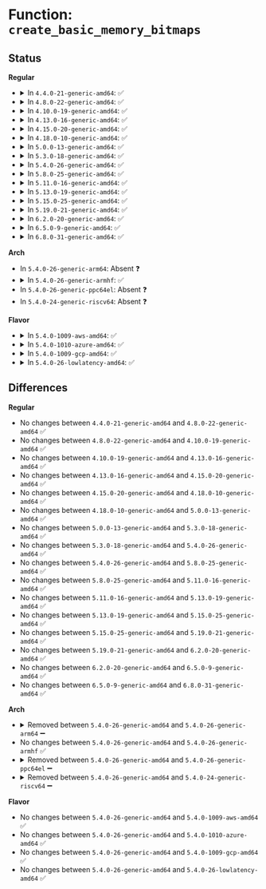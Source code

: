 # Function: <code>create_basic_memory_bitmaps</code>

## Status
<b>Regular</b>
<ul>
<li>
<details>
<summary>In <code>4.4.0-21-generic-amd64</code>: ✅</summary>

```c
int create_basic_memory_bitmaps()
```

```json
{
  "name": "create_basic_memory_bitmaps",
  "collision_type": "Unique Global",
  "inline_type": "No",
  "funcs": [
    {
      "addr": 18446744071579701504,
      "name": "create_basic_memory_bitmaps",
      "external": true,
      "loc": "kernel/power/snapshot.c:966",
      "file": "kernel/power/snapshot.c",
      "inline": "seen, unknown",
      "caller_inline": [],
      "caller_func": [
        "kernel/power/hibernate.c:hibernate",
        "kernel/power/user.c:snapshot_open"
      ]
    }
  ],
  "symbols": [
    {
      "addr": 18446744071579701504,
      "name": "create_basic_memory_bitmaps",
      "section": ".text",
      "bind": "STB_GLOBAL",
      "size": 525
    }
  ]
}
```
</details>
</li>
<li>
<details>
<summary>In <code>4.8.0-22-generic-amd64</code>: ✅</summary>

```c
int create_basic_memory_bitmaps()
```

```json
{
  "name": "create_basic_memory_bitmaps",
  "collision_type": "Unique Global",
  "inline_type": "No",
  "funcs": [
    {
      "addr": 18446744071579721280,
      "name": "create_basic_memory_bitmaps",
      "external": true,
      "loc": "kernel/power/snapshot.c:1066",
      "file": "kernel/power/snapshot.c",
      "inline": "seen, unknown",
      "caller_inline": [],
      "caller_func": [
        "kernel/power/hibernate.c:hibernate",
        "kernel/power/hibernate.c:load_image_and_restore",
        "kernel/power/user.c:snapshot_open"
      ]
    }
  ],
  "symbols": [
    {
      "addr": 18446744071579721280,
      "name": "create_basic_memory_bitmaps",
      "section": ".text",
      "bind": "STB_GLOBAL",
      "size": 535
    }
  ]
}
```
</details>
</li>
<li>
<details>
<summary>In <code>4.10.0-19-generic-amd64</code>: ✅</summary>

```c
int create_basic_memory_bitmaps()
```

```json
{
  "name": "create_basic_memory_bitmaps",
  "collision_type": "Unique Global",
  "inline_type": "No",
  "funcs": [
    {
      "addr": 18446744071579748752,
      "name": "create_basic_memory_bitmaps",
      "external": true,
      "loc": "kernel/power/snapshot.c:1066",
      "file": "kernel/power/snapshot.c",
      "inline": "seen, unknown",
      "caller_inline": [],
      "caller_func": [
        "kernel/power/hibernate.c:hibernate",
        "kernel/power/hibernate.c:load_image_and_restore",
        "kernel/power/user.c:snapshot_open"
      ]
    }
  ],
  "symbols": [
    {
      "addr": 18446744071579748752,
      "name": "create_basic_memory_bitmaps",
      "section": ".text",
      "bind": "STB_GLOBAL",
      "size": 535
    }
  ]
}
```
</details>
</li>
<li>
<details>
<summary>In <code>4.13.0-16-generic-amd64</code>: ✅</summary>

```c
int create_basic_memory_bitmaps()
```

```json
{
  "name": "create_basic_memory_bitmaps",
  "collision_type": "Unique Global",
  "inline_type": "No",
  "funcs": [
    {
      "addr": 18446744071579744944,
      "name": "create_basic_memory_bitmaps",
      "external": true,
      "loc": "kernel/power/snapshot.c:1068",
      "file": "kernel/power/snapshot.c",
      "inline": "seen, unknown",
      "caller_inline": [],
      "caller_func": [
        "kernel/power/hibernate.c:hibernate",
        "kernel/power/hibernate.c:load_image_and_restore",
        "kernel/power/user.c:snapshot_ioctl",
        "kernel/power/user.c:snapshot_open"
      ]
    }
  ],
  "symbols": [
    {
      "addr": 18446744071579744944,
      "name": "create_basic_memory_bitmaps",
      "section": ".text",
      "bind": "STB_GLOBAL",
      "size": 530
    }
  ]
}
```
</details>
</li>
<li>
<details>
<summary>In <code>4.15.0-20-generic-amd64</code>: ✅</summary>

```c
int create_basic_memory_bitmaps()
```

```json
{
  "name": "create_basic_memory_bitmaps",
  "collision_type": "Unique Global",
  "inline_type": "No",
  "funcs": [
    {
      "addr": 18446744071579778256,
      "name": "create_basic_memory_bitmaps",
      "external": true,
      "loc": "kernel/power/snapshot.c:1070",
      "file": "kernel/power/snapshot.c",
      "inline": "seen, unknown",
      "caller_inline": [],
      "caller_func": [
        "kernel/power/hibernate.c:hibernate",
        "kernel/power/hibernate.c:load_image_and_restore",
        "kernel/power/user.c:snapshot_ioctl",
        "kernel/power/user.c:snapshot_open"
      ]
    }
  ],
  "symbols": [
    {
      "addr": 18446744071579778256,
      "name": "create_basic_memory_bitmaps",
      "section": ".text",
      "bind": "STB_GLOBAL",
      "size": 542
    }
  ]
}
```
</details>
</li>
<li>
<details>
<summary>In <code>4.18.0-10-generic-amd64</code>: ✅</summary>

```c
int create_basic_memory_bitmaps()
```

```json
{
  "name": "create_basic_memory_bitmaps",
  "collision_type": "Unique Global",
  "inline_type": "No",
  "funcs": [
    {
      "addr": 18446744071579811680,
      "name": "create_basic_memory_bitmaps",
      "external": true,
      "loc": "kernel/power/snapshot.c:1070",
      "file": "kernel/power/snapshot.c",
      "inline": "seen, unknown",
      "caller_inline": [],
      "caller_func": [
        "kernel/power/hibernate.c:hibernate",
        "kernel/power/hibernate.c:load_image_and_restore",
        "kernel/power/user.c:snapshot_ioctl",
        "kernel/power/user.c:snapshot_open"
      ]
    }
  ],
  "symbols": [
    {
      "addr": 18446744071579811680,
      "name": "create_basic_memory_bitmaps",
      "section": ".text",
      "bind": "STB_GLOBAL",
      "size": 540
    }
  ]
}
```
</details>
</li>
<li>
<details>
<summary>In <code>5.0.0-13-generic-amd64</code>: ✅</summary>

```c
int create_basic_memory_bitmaps()
```

```json
{
  "name": "create_basic_memory_bitmaps",
  "collision_type": "Unique Global",
  "inline_type": "No",
  "funcs": [
    {
      "addr": 18446744071579858432,
      "name": "create_basic_memory_bitmaps",
      "external": true,
      "loc": "kernel/power/snapshot.c:1071",
      "file": "kernel/power/snapshot.c",
      "inline": "seen, unknown",
      "caller_inline": [],
      "caller_func": [
        "kernel/power/hibernate.c:hibernate",
        "kernel/power/hibernate.c:load_image_and_restore",
        "kernel/power/user.c:snapshot_ioctl",
        "kernel/power/user.c:snapshot_open"
      ]
    }
  ],
  "symbols": [
    {
      "addr": 18446744071579858432,
      "name": "create_basic_memory_bitmaps",
      "section": ".text",
      "bind": "STB_GLOBAL",
      "size": 540
    }
  ]
}
```
</details>
</li>
<li>
<details>
<summary>In <code>5.3.0-18-generic-amd64</code>: ✅</summary>

```c
int create_basic_memory_bitmaps()
```

```json
{
  "name": "create_basic_memory_bitmaps",
  "collision_type": "Unique Global",
  "inline_type": "No",
  "funcs": [
    {
      "addr": 18446744071579892576,
      "name": "create_basic_memory_bitmaps",
      "external": true,
      "loc": "kernel/power/snapshot.c:1072",
      "file": "kernel/power/snapshot.c",
      "inline": "seen, unknown",
      "caller_inline": [],
      "caller_func": [
        "kernel/power/hibernate.c:hibernate",
        "kernel/power/hibernate.c:load_image_and_restore",
        "kernel/power/user.c:snapshot_ioctl",
        "kernel/power/user.c:snapshot_open"
      ]
    }
  ],
  "symbols": [
    {
      "addr": 18446744071579892576,
      "name": "create_basic_memory_bitmaps",
      "section": ".text",
      "bind": "STB_GLOBAL",
      "size": 576
    }
  ]
}
```
</details>
</li>
<li>
<details>
<summary>In <code>5.4.0-26-generic-amd64</code>: ✅</summary>

```c
int create_basic_memory_bitmaps()
```

```json
{
  "name": "create_basic_memory_bitmaps",
  "collision_type": "Unique Global",
  "inline_type": "No",
  "funcs": [
    {
      "addr": 18446744071579942848,
      "name": "create_basic_memory_bitmaps",
      "external": true,
      "loc": "kernel/power/snapshot.c:1079",
      "file": "kernel/power/snapshot.c",
      "inline": "seen, unknown",
      "caller_inline": [],
      "caller_func": [
        "kernel/power/hibernate.c:hibernate",
        "kernel/power/hibernate.c:load_image_and_restore",
        "kernel/power/user.c:snapshot_ioctl",
        "kernel/power/user.c:snapshot_open"
      ]
    }
  ],
  "symbols": [
    {
      "addr": 18446744071579942848,
      "name": "create_basic_memory_bitmaps",
      "section": ".text",
      "bind": "STB_GLOBAL",
      "size": 576
    }
  ]
}
```
</details>
</li>
<li>
<details>
<summary>In <code>5.8.0-25-generic-amd64</code>: ✅</summary>

```c
int create_basic_memory_bitmaps()
```

```json
{
  "name": "create_basic_memory_bitmaps",
  "collision_type": "Unique Global",
  "inline_type": "No",
  "funcs": [
    {
      "addr": 18446744071579987712,
      "name": "create_basic_memory_bitmaps",
      "external": true,
      "loc": "kernel/power/snapshot.c:1078",
      "file": "kernel/power/snapshot.c",
      "inline": "seen, unknown",
      "caller_inline": [],
      "caller_func": [
        "kernel/power/hibernate.c:hibernate",
        "kernel/power/hibernate.c:load_image_and_restore",
        "kernel/power/user.c:snapshot_ioctl",
        "kernel/power/user.c:snapshot_open"
      ]
    }
  ],
  "symbols": [
    {
      "addr": 18446744071579987712,
      "name": "create_basic_memory_bitmaps",
      "section": ".text",
      "bind": "STB_GLOBAL",
      "size": 283
    }
  ]
}
```
</details>
</li>
<li>
<details>
<summary>In <code>5.11.0-16-generic-amd64</code>: ✅</summary>

```c
int create_basic_memory_bitmaps()
```

```json
{
  "name": "create_basic_memory_bitmaps",
  "collision_type": "Unique Global",
  "inline_type": "No",
  "funcs": [
    {
      "addr": 18446744071579972480,
      "name": "create_basic_memory_bitmaps",
      "external": true,
      "loc": "kernel/power/snapshot.c:1112",
      "file": "kernel/power/snapshot.c",
      "inline": "seen, unknown",
      "caller_inline": [],
      "caller_func": [
        "kernel/power/hibernate.c:hibernate",
        "kernel/power/hibernate.c:load_image_and_restore",
        "kernel/power/user.c:snapshot_ioctl",
        "kernel/power/user.c:snapshot_open"
      ]
    }
  ],
  "symbols": [
    {
      "addr": 18446744071579972480,
      "name": "create_basic_memory_bitmaps",
      "section": ".text",
      "bind": "STB_GLOBAL",
      "size": 283
    }
  ]
}
```
</details>
</li>
<li>
<details>
<summary>In <code>5.13.0-19-generic-amd64</code>: ✅</summary>

```c
int create_basic_memory_bitmaps()
```

```json
{
  "name": "create_basic_memory_bitmaps",
  "collision_type": "Unique Global",
  "inline_type": "No",
  "funcs": [
    {
      "addr": 18446744071579974784,
      "name": "create_basic_memory_bitmaps",
      "external": true,
      "loc": "kernel/power/snapshot.c:1112",
      "file": "kernel/power/snapshot.c",
      "inline": "seen, unknown",
      "caller_inline": [],
      "caller_func": [
        "kernel/power/hibernate.c:hibernate",
        "kernel/power/hibernate.c:load_image_and_restore",
        "kernel/power/user.c:snapshot_ioctl",
        "kernel/power/user.c:snapshot_open"
      ]
    }
  ],
  "symbols": [
    {
      "addr": 18446744071579974784,
      "name": "create_basic_memory_bitmaps",
      "section": ".text",
      "bind": "STB_GLOBAL",
      "size": 509
    }
  ]
}
```
</details>
</li>
<li>
<details>
<summary>In <code>5.15.0-25-generic-amd64</code>: ✅</summary>

```c
int create_basic_memory_bitmaps()
```

```json
{
  "name": "create_basic_memory_bitmaps",
  "collision_type": "Unique Global",
  "inline_type": "No",
  "funcs": [
    {
      "addr": 18446744071580106304,
      "name": "create_basic_memory_bitmaps",
      "external": true,
      "loc": "kernel/power/snapshot.c:1105",
      "file": "kernel/power/snapshot.c",
      "inline": "seen, unknown",
      "caller_inline": [],
      "caller_func": [
        "kernel/power/hibernate.c:hibernate",
        "kernel/power/hibernate.c:load_image_and_restore",
        "kernel/power/user.c:snapshot_ioctl",
        "kernel/power/user.c:snapshot_open"
      ]
    }
  ],
  "symbols": [
    {
      "addr": 18446744071580106304,
      "name": "create_basic_memory_bitmaps",
      "section": ".text",
      "bind": "STB_GLOBAL",
      "size": 283
    }
  ]
}
```
</details>
</li>
<li>
<details>
<summary>In <code>5.19.0-21-generic-amd64</code>: ✅</summary>

```c
int create_basic_memory_bitmaps()
```

```json
{
  "name": "create_basic_memory_bitmaps",
  "collision_type": "Unique Global",
  "inline_type": "No",
  "funcs": [
    {
      "addr": 18446744071580245296,
      "name": "create_basic_memory_bitmaps",
      "external": true,
      "loc": "kernel/power/snapshot.c:1109",
      "file": "kernel/power/snapshot.c",
      "inline": "seen, unknown",
      "caller_inline": [],
      "caller_func": [
        "kernel/power/hibernate.c:hibernate",
        "kernel/power/hibernate.c:load_image_and_restore",
        "kernel/power/user.c:snapshot_ioctl",
        "kernel/power/user.c:snapshot_open"
      ]
    }
  ],
  "symbols": [
    {
      "addr": 18446744071580245296,
      "name": "create_basic_memory_bitmaps",
      "section": ".text",
      "bind": "STB_GLOBAL",
      "size": 659
    }
  ]
}
```
</details>
</li>
<li>
<details>
<summary>In <code>6.2.0-20-generic-amd64</code>: ✅</summary>

```c
int create_basic_memory_bitmaps()
```

```json
{
  "name": "create_basic_memory_bitmaps",
  "collision_type": "Unique Global",
  "inline_type": "No",
  "funcs": [
    {
      "addr": 18446744071580443296,
      "name": "create_basic_memory_bitmaps",
      "external": true,
      "loc": "kernel/power/snapshot.c:1109",
      "file": "kernel/power/snapshot.c",
      "inline": "seen, unknown",
      "caller_inline": [],
      "caller_func": [
        "kernel/power/hibernate.c:hibernate",
        "kernel/power/hibernate.c:load_image_and_restore",
        "kernel/power/hibernate.c:load_image_and_restore",
        "kernel/power/user.c:snapshot_ioctl",
        "kernel/power/user.c:snapshot_open"
      ]
    }
  ],
  "symbols": [
    {
      "addr": 18446744071580443296,
      "name": "create_basic_memory_bitmaps",
      "section": ".text",
      "bind": "STB_GLOBAL",
      "size": 659
    }
  ]
}
```
</details>
</li>
<li>
<details>
<summary>In <code>6.5.0-9-generic-amd64</code>: ✅</summary>

```c
int create_basic_memory_bitmaps()
```

```json
{
  "name": "create_basic_memory_bitmaps",
  "collision_type": "Unique Global",
  "inline_type": "No",
  "funcs": [
    {
      "addr": 18446744071580513312,
      "name": "create_basic_memory_bitmaps",
      "external": true,
      "loc": "kernel/power/snapshot.c:1109",
      "file": "kernel/power/snapshot.c",
      "inline": "seen, unknown",
      "caller_inline": [],
      "caller_func": [
        "kernel/power/hibernate.c:hibernate",
        "kernel/power/hibernate.c:load_image_and_restore",
        "kernel/power/user.c:snapshot_ioctl",
        "kernel/power/user.c:snapshot_open"
      ]
    }
  ],
  "symbols": [
    {
      "addr": 18446744071580513312,
      "name": "create_basic_memory_bitmaps",
      "section": ".text",
      "bind": "STB_GLOBAL",
      "size": 648
    }
  ]
}
```
</details>
</li>
<li>
<details>
<summary>In <code>6.8.0-31-generic-amd64</code>: ✅</summary>

```c
int create_basic_memory_bitmaps()
```

```json
{
  "name": "create_basic_memory_bitmaps",
  "collision_type": "Unique Global",
  "inline_type": "No",
  "funcs": [
    {
      "addr": 18446744071580573552,
      "name": "create_basic_memory_bitmaps",
      "external": true,
      "loc": "kernel/power/snapshot.c:1119",
      "file": "kernel/power/snapshot.c",
      "inline": "seen, unknown",
      "caller_inline": [],
      "caller_func": [
        "kernel/power/hibernate.c:hibernate",
        "kernel/power/hibernate.c:load_image_and_restore",
        "kernel/power/hibernate.c:load_image_and_restore",
        "kernel/power/user.c:snapshot_ioctl",
        "kernel/power/user.c:snapshot_open"
      ]
    }
  ],
  "symbols": [
    {
      "addr": 18446744071580573552,
      "name": "create_basic_memory_bitmaps",
      "section": ".text",
      "bind": "STB_GLOBAL",
      "size": 834
    }
  ]
}
```
</details>
</li>
</ul>
<b>Arch</b>
<ul>
<li>
In <code>5.4.0-26-generic-arm64</code>: Absent ❓
</li>
<li>
<details>
<summary>In <code>5.4.0-26-generic-armhf</code>: ✅</summary>

```c
int create_basic_memory_bitmaps()
```

```json
{
  "name": "create_basic_memory_bitmaps",
  "collision_type": "Unique Global",
  "inline_type": "No",
  "funcs": [
    {
      "addr": 3225151396,
      "name": "create_basic_memory_bitmaps",
      "external": true,
      "loc": "kernel/power/snapshot.c:1079",
      "file": "kernel/power/snapshot.c",
      "inline": "seen, unknown",
      "caller_inline": [],
      "caller_func": [
        "kernel/power/hibernate.c:hibernate",
        "kernel/power/hibernate.c:load_image_and_restore",
        "kernel/power/user.c:snapshot_ioctl",
        "kernel/power/user.c:snapshot_open"
      ]
    }
  ],
  "symbols": [
    {
      "addr": 3225151396,
      "name": "create_basic_memory_bitmaps",
      "section": ".text",
      "bind": "STB_GLOBAL",
      "size": 544
    }
  ]
}
```
</details>
</li>
<li>
In <code>5.4.0-26-generic-ppc64el</code>: Absent ❓
</li>
<li>
In <code>5.4.0-24-generic-riscv64</code>: Absent ❓
</li>
</ul>
<b>Flavor</b>
<ul>
<li>
<details>
<summary>In <code>5.4.0-1009-aws-amd64</code>: ✅</summary>

```c
int create_basic_memory_bitmaps()
```

```json
{
  "name": "create_basic_memory_bitmaps",
  "collision_type": "Unique Global",
  "inline_type": "No",
  "funcs": [
    {
      "addr": 18446744071579910624,
      "name": "create_basic_memory_bitmaps",
      "external": true,
      "loc": "kernel/power/snapshot.c:1078",
      "file": "kernel/power/snapshot.c",
      "inline": "seen, unknown",
      "caller_inline": [],
      "caller_func": [
        "kernel/power/hibernate.c:hibernate",
        "kernel/power/hibernate.c:load_image_and_restore",
        "kernel/power/user.c:snapshot_ioctl",
        "kernel/power/user.c:snapshot_open"
      ]
    }
  ],
  "symbols": [
    {
      "addr": 18446744071579910624,
      "name": "create_basic_memory_bitmaps",
      "section": ".text",
      "bind": "STB_GLOBAL",
      "size": 576
    }
  ]
}
```
</details>
</li>
<li>
<details>
<summary>In <code>5.4.0-1010-azure-amd64</code>: ✅</summary>

```c
int create_basic_memory_bitmaps()
```

```json
{
  "name": "create_basic_memory_bitmaps",
  "collision_type": "Unique Global",
  "inline_type": "No",
  "funcs": [
    {
      "addr": 18446744071579849856,
      "name": "create_basic_memory_bitmaps",
      "external": true,
      "loc": "kernel/power/snapshot.c:1079",
      "file": "kernel/power/snapshot.c",
      "inline": "seen, unknown",
      "caller_inline": [],
      "caller_func": [
        "kernel/power/hibernate.c:hibernate",
        "kernel/power/hibernate.c:load_image_and_restore",
        "kernel/power/user.c:snapshot_ioctl",
        "kernel/power/user.c:snapshot_open"
      ]
    }
  ],
  "symbols": [
    {
      "addr": 18446744071579849856,
      "name": "create_basic_memory_bitmaps",
      "section": ".text",
      "bind": "STB_GLOBAL",
      "size": 576
    }
  ]
}
```
</details>
</li>
<li>
<details>
<summary>In <code>5.4.0-1009-gcp-amd64</code>: ✅</summary>

```c
int create_basic_memory_bitmaps()
```

```json
{
  "name": "create_basic_memory_bitmaps",
  "collision_type": "Unique Global",
  "inline_type": "No",
  "funcs": [
    {
      "addr": 18446744071579903120,
      "name": "create_basic_memory_bitmaps",
      "external": true,
      "loc": "kernel/power/snapshot.c:1079",
      "file": "kernel/power/snapshot.c",
      "inline": "seen, unknown",
      "caller_inline": [],
      "caller_func": [
        "kernel/power/hibernate.c:hibernate",
        "kernel/power/hibernate.c:load_image_and_restore",
        "kernel/power/user.c:snapshot_ioctl",
        "kernel/power/user.c:snapshot_open"
      ]
    }
  ],
  "symbols": [
    {
      "addr": 18446744071579903120,
      "name": "create_basic_memory_bitmaps",
      "section": ".text",
      "bind": "STB_GLOBAL",
      "size": 576
    }
  ]
}
```
</details>
</li>
<li>
<details>
<summary>In <code>5.4.0-26-lowlatency-amd64</code>: ✅</summary>

```c
int create_basic_memory_bitmaps()
```

```json
{
  "name": "create_basic_memory_bitmaps",
  "collision_type": "Unique Global",
  "inline_type": "No",
  "funcs": [
    {
      "addr": 18446744071579949152,
      "name": "create_basic_memory_bitmaps",
      "external": true,
      "loc": "kernel/power/snapshot.c:1079",
      "file": "kernel/power/snapshot.c",
      "inline": "seen, unknown",
      "caller_inline": [],
      "caller_func": [
        "kernel/power/hibernate.c:hibernate",
        "kernel/power/hibernate.c:load_image_and_restore",
        "kernel/power/user.c:snapshot_ioctl",
        "kernel/power/user.c:snapshot_open"
      ]
    }
  ],
  "symbols": [
    {
      "addr": 18446744071579949152,
      "name": "create_basic_memory_bitmaps",
      "section": ".text",
      "bind": "STB_GLOBAL",
      "size": 576
    }
  ]
}
```
</details>
</li>
</ul>

## Differences
<b>Regular</b>
<ul>
<li>
No changes between <code>4.4.0-21-generic-amd64</code> and <code>4.8.0-22-generic-amd64</code> ✅
</li>
<li>
No changes between <code>4.8.0-22-generic-amd64</code> and <code>4.10.0-19-generic-amd64</code> ✅
</li>
<li>
No changes between <code>4.10.0-19-generic-amd64</code> and <code>4.13.0-16-generic-amd64</code> ✅
</li>
<li>
No changes between <code>4.13.0-16-generic-amd64</code> and <code>4.15.0-20-generic-amd64</code> ✅
</li>
<li>
No changes between <code>4.15.0-20-generic-amd64</code> and <code>4.18.0-10-generic-amd64</code> ✅
</li>
<li>
No changes between <code>4.18.0-10-generic-amd64</code> and <code>5.0.0-13-generic-amd64</code> ✅
</li>
<li>
No changes between <code>5.0.0-13-generic-amd64</code> and <code>5.3.0-18-generic-amd64</code> ✅
</li>
<li>
No changes between <code>5.3.0-18-generic-amd64</code> and <code>5.4.0-26-generic-amd64</code> ✅
</li>
<li>
No changes between <code>5.4.0-26-generic-amd64</code> and <code>5.8.0-25-generic-amd64</code> ✅
</li>
<li>
No changes between <code>5.8.0-25-generic-amd64</code> and <code>5.11.0-16-generic-amd64</code> ✅
</li>
<li>
No changes between <code>5.11.0-16-generic-amd64</code> and <code>5.13.0-19-generic-amd64</code> ✅
</li>
<li>
No changes between <code>5.13.0-19-generic-amd64</code> and <code>5.15.0-25-generic-amd64</code> ✅
</li>
<li>
No changes between <code>5.15.0-25-generic-amd64</code> and <code>5.19.0-21-generic-amd64</code> ✅
</li>
<li>
No changes between <code>5.19.0-21-generic-amd64</code> and <code>6.2.0-20-generic-amd64</code> ✅
</li>
<li>
No changes between <code>6.2.0-20-generic-amd64</code> and <code>6.5.0-9-generic-amd64</code> ✅
</li>
<li>
No changes between <code>6.5.0-9-generic-amd64</code> and <code>6.8.0-31-generic-amd64</code> ✅
</li>
</ul>
<b>Arch</b>
<ul>
<li>
<details>
<summary>Removed between <code>5.4.0-26-generic-amd64</code> and <code>5.4.0-26-generic-arm64</code> ➖</summary>

```c
int create_basic_memory_bitmaps()
```
</details>
</li>
<li>
No changes between <code>5.4.0-26-generic-amd64</code> and <code>5.4.0-26-generic-armhf</code> ✅
</li>
<li>
<details>
<summary>Removed between <code>5.4.0-26-generic-amd64</code> and <code>5.4.0-26-generic-ppc64el</code> ➖</summary>

```c
int create_basic_memory_bitmaps()
```
</details>
</li>
<li>
<details>
<summary>Removed between <code>5.4.0-26-generic-amd64</code> and <code>5.4.0-24-generic-riscv64</code> ➖</summary>

```c
int create_basic_memory_bitmaps()
```
</details>
</li>
</ul>
<b>Flavor</b>
<ul>
<li>
No changes between <code>5.4.0-26-generic-amd64</code> and <code>5.4.0-1009-aws-amd64</code> ✅
</li>
<li>
No changes between <code>5.4.0-26-generic-amd64</code> and <code>5.4.0-1010-azure-amd64</code> ✅
</li>
<li>
No changes between <code>5.4.0-26-generic-amd64</code> and <code>5.4.0-1009-gcp-amd64</code> ✅
</li>
<li>
No changes between <code>5.4.0-26-generic-amd64</code> and <code>5.4.0-26-lowlatency-amd64</code> ✅
</li>
</ul>
